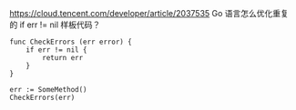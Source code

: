 https://cloud.tencent.com/developer/article/2037535  Go 语言怎么优化重复的 if err != nil 样板代码？
```
func CheckErrors (err error) {
    if err != nil {
        return err
    }
}

err := SomeMethod()
CheckErrors(err)
```
